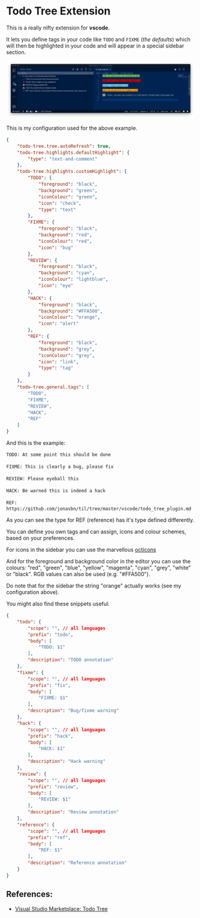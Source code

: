 # Todo Tree Extension

This is a really nifty extension for **vscode**.

It lets you define tags in your code like `TODO` and `FIXME` (_the defaults_) which will then be highlighted in your code and will appear in a special sidebar section.

![Todo Tree screenshot example](todo-tree.png)

This is my configuration used for the above example.

```json
{
    "todo-tree.tree.autoRefresh": true,
    "todo-tree.highlights.defaultHighlight": {
        "type": "text-and-comment"
    },
    "todo-tree.highlights.customHighlight": {
        "TODO": {
            "foreground": "black",
            "background": "green",
            "iconColour": "green",
            "icon": "check",
            "type": "text"
        },
        "FIXME": {
            "foreground": "black",
            "background": "red",
            "iconColour": "red",
            "icon": "bug"
        },
        "REVIEW": {
            "foreground": "black",
            "background": "cyan",
            "iconColour": "lightblue",
            "icon": "eye"
        },
        "HACK": {
            "foreground": "black",
            "background": "#FFA500",
            "iconColour": "orange",
            "icon": "alert"
        },
        "REF": {
            "foreground": "black",
            "background": "grey",
            "iconColour": "grey",
            "icon": "link",
            "type": "tag"
        }
    },
    "todo-tree.general.tags": [
        "TODO",
        "FIXME",
        "REVIEW",
        "HACK",
        "REF"
    ]
}
```

And this is the example:

```
TODO: At some point this should be done

FIXME: This is clearly a bug, please fix

REVIEW: Please eyeball this

HACK: Be warned this is indeed a hack

REF: https://github.com/jonasbn/til/tree/master/vscode/todo_tree_plugin.md
```

As you can see the type for REF (reference) has it's type defined differently.

You can define you own tags and can assign, icons and colour schemes, based on your preferences.

For icons in the sidebar you can use the marvellous [octicons](https://octicons.github.com/)

And for the foreground and background color in the editor you can use the colours: "red", "green", "blue", "yellow", "magenta", "cyan", "grey", "white" or "black". RGB values can also be used (e.g. "#FFA500").

Do note that for the sidebar the string "orange" actually works (see my configuration above).

You might also find these snippets useful:

```json
{
    "todo": {
        "scope": "", // all languages
        "prefix": "todo",
        "body": [
            "TODO: $1"
        ],
        "description": "TODO annotation"
    },
    "fixme": {
        "scope": "", // all languages
        "prefix": "fix",
        "body": [
            "FIXME: $1"
        ],
        "description": "Bug/fixme warning"
    },
    "hack": {
        "scope": "", // all languages
        "prefix": "hack",
        "body": [
            "HACK: $1"
        ],
        "description": "Hack warning"
    },
    "review": {
        "scope": "", // all languages
        "prefix": "review",
        "body": [
            "REVIEW: $1"
        ],
        "description": "Review annotation"
    },
    "reference": {
        "scope": "", // all languages
        "prefix": "ref",
        "body": [
            "REF: $1"
        ],
        "description": "Reference annotation"
    }
}
```

## References:

- [Visual Studio Marketplace: Todo Tree](https://marketplace.visualstudio.com/items?itemName=Gruntfuggly.todo-tree)

